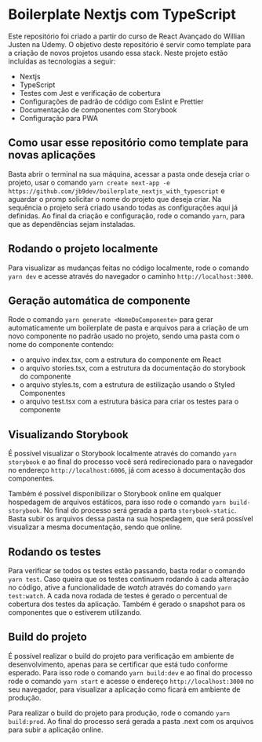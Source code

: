 # Boilerplate Nextjs com TypeScript

Este repositório foi criado a partir do curso de React Avançado do Willian Justen na Udemy. O objetivo deste repositório é servir como template para a criação de novos projetos usando essa stack. Neste projeto estão incluídas as tecnologias a seguir:

- Nextjs
- TypeScript
- Testes com Jest e verificação de cobertura
- Configurações de padrão de código com Eslint e Prettier
- Documentação de componentes com Storybook
- Configuração para PWA

## Como usar esse repositório como template para novas aplicações

Basta abrir o terminal na sua máquina, acessar a pasta onde deseja criar o projeto, usar o comando `yarn create next-app -e https://github.com/jb9dev/boilerplate_nextjs_with_typescript` e aguardar o promp solicitar o nome do projeto que deseja criar. Na sequência o projeto será criado usando todas as configurações aqui já definidas. Ao final da criação e configuração, rode o comando `yarn`, para que as dependências sejam instaladas.

## Rodando o projeto localmente

Para visualizar as mudanças feitas no código localmente, rode o comando `yarn dev` e acesse através do navegador o caminho `http://localhost:3000`.

## Geração automática de componente

Rode o comando `yarn generate <NomeDoComponente>` para gerar automaticamente um boilerplate de pasta e arquivos para a criação de um novo componente no padrão usado no projeto, sendo uma pasta com o nome do componente contendo:

- o arquivo index.tsx, com a estrutura do componente em React
- o arquivo stories.tsx, com a estrutura da documentação do storybook do componente
- o arquivo styles.ts, com a estrutura de estilização usando o Styled Componentes
- o arquivo test.tsx com a estrutura básica para criar os testes para o componente

## Visualizando Storybook

É possível visualizar o Storybook localmente através do comando `yarn storybook` e ao final do processo você será redirecionado para o navegador no endereço `http://localhost:6006`, já com acesso à documentação dos componentes.

Também é possível disponibilizar o Storybook online em qualquer hospedagem de arquivos estáticos, para isso rode o comando `yarn build-storybook`. No final do processo será gerada a parta `storybook-static`. Basta subir os arquivos dessa pasta na sua hospedagem, que será possível visualizar a mesma documentação, sendo que online.

## Rodando os testes

Para verificar se todos os testes estão passando, basta rodar o comando `yarn test`. Caso queira que os testes continuem rodando à cada alteração no código, ative a funcionalidade de _watch_ através do comando `yarn test:watch`. A cada nova rodada de testes é gerado o percentual de cobertura dos testes da aplicação. Também é gerado o snapshot para os componentes que o estiverem utilizando.

## Build do projeto

É possível realizar o build do projeto para verificação em ambiente de desenvolvimento, apenas para se certificar que está tudo conforme esperado. Para isso rode o comando `yarn build:dev` e ao final do processo rode o comando `yarn start` e acesse o endereço `http://localhost:3000` no seu navegador, para visualizar a aplicação como ficará em ambiente de produção.

Para realizar o build do projeto para produção, rode o comando `yarn build:prod`. Ao final do processo será gerada a pasta .next com os arquivos para subir a aplicação online.
